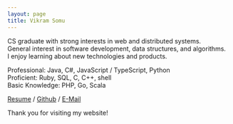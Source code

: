 ```yaml
---
layout: page
title: Vikram Somu
---
```


CS graduate with strong interests in web and distributed systems.  
General interest in software development, data structures, and algorithms.  
I enjoy learning about new technologies and products.  

Professional: Java, C#, JavaScript / TypeScript, Python  
Proficient: Ruby, SQL, C, C++, shell    
Basic Knowledge: PHP, Go, Scala  

[Resume](/Resume.pdf) / [Github][github] / [E-Mail](mailto:vs19@gatech.edu)

Thank you for visiting my website!

[github]: https://github.com/vi-s
